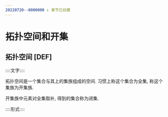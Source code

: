 ```yaml
---
20220720--0000000 : 章节已创建
---
```

# 拓扑空间和开集
## 拓扑空间 [DEF]

::::文字::::

拓扑空间是一个集合与其上的集族组成的空间. 习惯上称这个集合为全集, 称这个集族为开集族. 

开集族中元素对全集取补, 得到的集合称为闭集. 

::::形式::::



